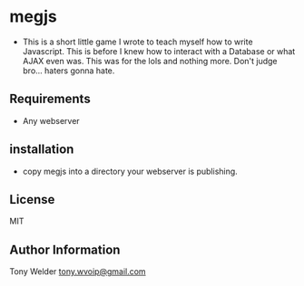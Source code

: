 # megjs 

- This is a short little game I wrote to teach myself how to write Javascript.  This is before I knew how to interact with a Database or what AJAX even was.  This was for the lols and nothing more. Don't judge bro... haters gonna hate. 


## Requirements

- Any webserver

## installation 

- copy megjs into a directory your webserver is publishing.

## License

MIT

## Author Information

Tony Welder
tony.wvoip@gmail.com
